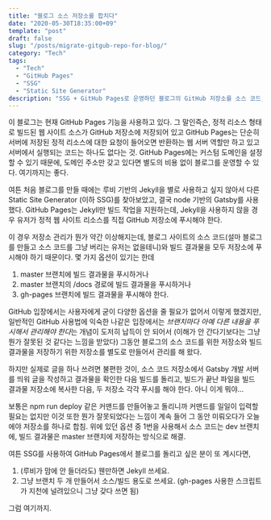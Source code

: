 ```yaml
---
title: "블로그 소스 저장소를 합치다"
date: "2020-05-30T18:35:00+09"
template: "post"
draft: false
slug: "/posts/migrate-gitgub-repo-for-blog/"
category: "Tech"
tags:
  - "Tech"
  - "GitHub Pages"
  - "SSG"
  - "Static Site Generator"
description: "SSG + GitHub Pages로 운영하던 블로그의 GitHub 저장소를 소스 코드, 빌드 결과물 용으로 두 개를 따로 써 오다가 하나로 합친 이야기."
---
```


이 블로그는 현재 GitHub Pages 기능을 사용하고 있다. 그 말인즉슨, 정적 리소스 형태로 빌드된 웹 사이트 소스가 GitHub 저장소에 저장되어 있고 GitHub Pages는 단순히 서버에 저장된 정적 리소스에 대한 요청이 들어오면 반환하는 웹 서버 역할만 하고 있고 서버에서 실행되는 코드는 하나도 없다는 것. GitHub Pages에는 커스텀 도메인을 설정할 수 있기 때문에, 도메인 주소만 갖고 있다면 별도의 비용 없이 블로그를 운영할 수 있다. 여기까지는 좋다.

여튼 처음 블로그를 만들 때에는 루비 기반의 Jekyll을 별로 사용하고 싶지 않아서 다른 Static Site Generator (이하 SSG)를 찾아보았고, 결국 node 기반의 Gatsby를 사용했다. GitHub Pages는 Jekyll만 빌드 작업을 지원하는데, Jekyll을 사용하지 않을 경우 유저가 정적 웹 사이트 리소스를 직접 GitHub 저장소에 푸시해야 한다.

이 경우 저장소 관리가 뭔가 약간 이상해지는데, 블로그 사이트의 소스 코드(설마 블로그를 만들고 소스 코드를 그냥 버리는 유저는 없을테니)와 빌드 결과물을 모두 저장소에 푸시해야 하기 때문이다. 몇 가지 옵션이 있기는 한데

1. master 브랜치에 빌드 결과물을 푸시하거나
2. master 브랜치의 /docs 경로에 빌드 결과물을 푸시하거나
3. gh-pages 브랜치에 빌드 결과물을 푸시해야 한다. 

GitHub 입장에서는 사용자에게 굳이 다양한 옵션을 줄 필요가 없어서 이렇게 했겠지만, 일반적인 GitHub 사용법에 익숙한 나같은 입장에서는 *브랜치마다 아예 다른 내용을 푸시해서 관리해야 한다*는 개념이 도저히 납득이 안 되어서 (이해가 안 간다기보다는 그냥 뭔가 잘못된 것 같다는 느낌을 받았다) 그동안 블로그의 소스 코드를 위한 저장소와 빌드 결과물을 저장하기 위한 저장소를 별도로 만들어서 관리를 해 왔다.

하지만 실제로 글을 하나 쓰려면 불편한 것이, 소스 코드 저장소에서 Gatsby 개발 서버를 띄워 글을 작성하고 결과물을 확인한 다음 빌드를 돌리고, 빌드가 끝난 파일을 빌드 결과물 저장소에 복사한 다음, 두 저장소 각각 푸시를 해야 한다. 아니 이게 뭐야…

보통은 npm run deploy 같은 커맨드를 만들어놓고 돌리니까 커맨드를 일일이 입력할 필요는 없지만 이것 또한 뭔가 잘못되었다는 느낌이 계속 들어 그 동안 미뤄오다가 오늘에야 저장소를 하나로 합침. 위에 있던 옵션 중 1번을 사용해서 소스 코드는 dev 브랜치에, 빌드 결과물은 master 브랜치에 저장하는 방식으로 해결.

여튼 SSG를 사용하여 GitHub Pages에서 블로그를 돌리고 싶은 분이 또 계시다면,

1. (루비가 맘에 안 들더라도) 웬만하면 Jekyll 쓰세요.
2. 그냥 브랜치 두 개 만들어서 소스/빌드 용도로 쓰세요. 
    (gh-pages 사용한 스크립트가 지천에 널려있으니 그냥 갖다 쓰면 됨)

그럼 여기까지.
